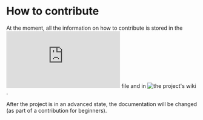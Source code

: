 # How to contribute

At the moment, all the information on how to contribute is stored in the ![README.md](https://github.com/YurisCodingClub/dev-cv/blob/main/README.md) 
file and in ![the project's wiki](https://github.com/YurisCodingClub/dev-cv/wiki).

After the project is in an advanced state, the documentation will be changed (as part of a contribution for beginners).
